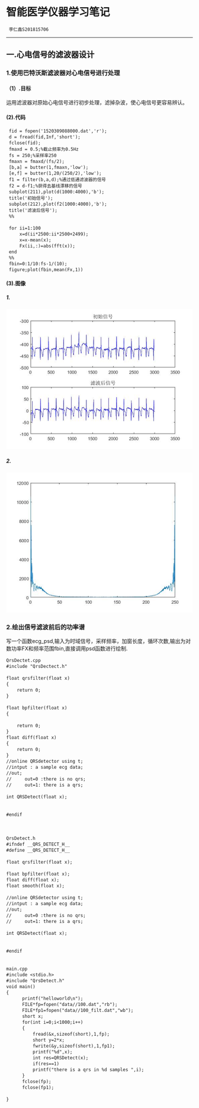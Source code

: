 # 智能医学仪器学习笔记
     李仁鑫S201815706
---
## 一.心电信号的滤波器设计
### 1.使用巴特沃斯滤波器对心电信号进行处理
#### （1）.目标
运用滤波器对原始心电信号进行初步处理，滤掉杂波，使心电信号更容易辨认。

#### (2).代码
```
 fid = fopen('1520309088000.dat','r');
 d = fread(fid,Inf,'short');
 fclose(fid);
 fmaxd = 0.5;%截止频率为0.5Hz
 fs = 250;%采样率250
 fmaxn = fmaxd/(fs/2);
 [b,a] = butter(1,fmaxn,'low');
 [e,f] = butter(1,20/(250/2),'low');
 f1 = filter(b,a,d);%通过低通滤波器的信号
 f2 = d-f1;%获得去基线漂移的信号
 subplot(211),plot(d(1000:4000),'b');
 title('初始信号');
 subplot(212),plot(f2(1000:4000),'b');
 title('滤波后信号');
 %%
 
 for ii=1:100
     x=d(ii*2500:ii*2500+2499);
     x=x-mean(x);
     Fx(ii,:)=abs(fft(x));
 end
 %%
 fbin=0:1/10:fs-1/(10);
 figure;plot(fbin,mean(Fx,1))
```
#### (3).图像
##### 1.
![通过0.5HZ低通滤波器的信号](https://github.com/guangyubin/SmartHealth/blob/master/2018/students/S201815706/image/untitled1.jpg)
##### 2.
![频域响应](https://github.com/guangyubin/SmartHealth/blob/master/2018/students/S201815706/image/untitled2.jpg)

### 2.绘出信号滤波前后的功率谱

写一个函数ecg_psd,输入为时域信号，采样频率，加窗长度，循环次数,输出为对数功率FX和频率范围fbin,直接调用psd函数进行绘制.




```
QrsDectet.cpp
#include "QrsDectect.h"

float qrsfilter(float x)
{
	return 0;
}

float bpfilter(float x)
{

	return 0;
}
float diff(float x)
{
	return 0;
}
//online QRSdetector using t;
//intput : a sample ecg data;
//out;
//     out=0 :there is no qrs;
//     out=1: there is a qrs;

int QRSDetect(float x);


#endif



QrsDetect.h
#ifndef __QRS_DETECT_H__
#define __QRS_DETECT_H__

float qrsfilter(float x);

float bpfilter(float x);
float diff(float x);
float smooth(float x);

//online QRSdetector using t;
//intput : a sample ecg data;
//out;
//     out=0 :there is no qrs;
//     out=1: there is a qrs;

int QRSDetect(float x);


#endif


main.cpp
#include <stdio.h>
#include "QrsDetect.h"
void main()
{
      printf("helloworld\n");
      FILE*fp=fopen("data//100.dat","rb");
	  FILE*fp1=fopen("data//100_filt.dat","wb");
	  short x;
	  for(int i=0;i<1000;i++)
	  {
		  fread(&x,sizeof(short),1,fp);
		  short y=2*x;
		  fwrite(&y,sizeof(short),1,fp1);
		  printf("%d",x);
		  int res=QRSDetect(x);
		  if(res==1)
		  printf("there is a qrs in %d samples ",i);
	  }
	  fclose(fp);
	  fclose(fp1);

} 
```
